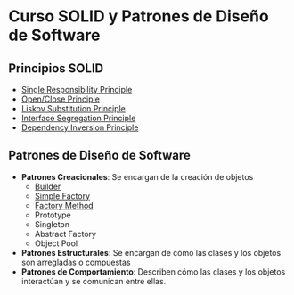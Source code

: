 # Curso SOLID y Patrones de Diseño de Software

## Principios SOLID

  - [Single Responsibility Principle](https://github.com/noctaelux/curso-solid/tree/main/design_principles%20-%20SRP%20-%20hands%20on%20begin)
  - [Open/Close Principle](https://github.com/noctaelux/curso-solid/tree/main/design_principles%20-%20OC%20-%20begin)
  - [Liskov Substitution Principle](https://github.com/noctaelux/curso-solid/tree/main/design_principles%20-%20liskov%20-%20begin)
  - [Interface Segregation Principle](https://github.com/noctaelux/curso-solid/tree/main/design_principles%20-%20interface%20Segregation%20-%20begin)
  - [Dependency Inversion Principle](https://github.com/noctaelux/curso-solid/tree/main/design_principles%20-%20dependency%20inv%20-%20begin)

## Patrones de Diseño de Software

  - **Patrones Creacionales**: Se encargan de la creación de objetos
    - [Builder](https://github.com/noctaelux/curso-solid/tree/main/design-patterns/builder-pattern)
    - [Simple Factory](https://github.com/noctaelux/curso-solid/tree/main/design-patterns/simple-factory)
    - [Factory Method](https://github.com/noctaelux/curso-solid/tree/main/design-patterns/factory-method-pattern)
    - Prototype
    - Singleton
    - Abstract Factory
    - Object Pool
  - **Patrones Estructurales**: Se encargan de cómo las clases y los objetos son arregladas o compuestas
  - **Patrones de Comportamiento**: Describen cómo las clases y los objetos interactúan y se comunican entre ellas.
